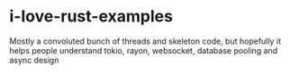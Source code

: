 # i-love-rust-examples
Mostly a convoluted bunch of threads and skeleton code, but hopefully it helps people understand tokio, rayon, websocket, database pooling and async design
